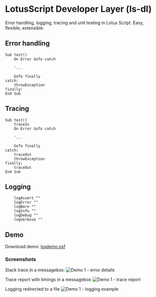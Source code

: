 # LotusScript Developer Layer (ls-dl)

Error handling, logging, tracing and unit testing in Lotus Script.
Easy, flexible, extensible.

## Error handling
```lss
Sub test()
	On Error GoTo catch
	
	'...
	
	GoTo finally
catch:
	throwException
finally:
End Sub
```

## Tracing
```lss
Sub test()
	traceIn
	On Error GoTo catch
	
	'...
	
	GoTo finally
catch:
	traceOut
	throwException
finally:
	traceOut
End Sub
```

## Logging
```lss
	logAssert ""
	logError ""
	logWarn ""
	logInfo ""
	logDebug ""
	logVerbose ""
```

## Demo
Download demo: [lssdemo.nsf](../master/demo/lsdldemo20160918.zip)

### Screenshots
Stack trace in a messagebox:
![Demo 1 - error details](../master/demo/lsdl_demo1_1.gif "Error stack report")

Trace report with timings in a messagebox
![Demo 1 - trace report](../master/demo/lsdl_demo1_2.gif "Trace report")

Logging redirected to a file
![Demo 1 - logging example](../master/demo/lsdl_demo1_2.gif "Logging")
